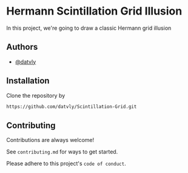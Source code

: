 
# Hermann Scintillation Grid Illusion


In this project, we're going to draw a classic Hermann grid illusion



## Authors

- [@datvly](https://www.github.com/datvly)


## Installation

Clone the repository by
```bash
https://github.com/datvly/Scintillation-Grid.git
```
    
## Contributing

Contributions are always welcome!

See `contributing.md` for ways to get started.

Please adhere to this project's `code of conduct`.

